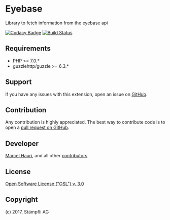# Eyebase

Library to fetch information from the eyebase api

[![Codacy Badge](https://api.codacy.com/project/badge/Grade/e2a3cf45edfc4b18aebfaaefa610699e)](https://www.codacy.com/app/Staempfli/eyebase?utm_source=github.com&amp;utm_medium=referral&amp;utm_content=staempfli/eyebase&amp;utm_campaign=Badge_Grade)
[![Build Status](https://travis-ci.org/staempfli/eyebase.svg?branch=master)](https://travis-ci.org/staempfli/eyebase)


Requirements
------------
- PHP >= 7.0.*
- guzzlehttp/guzzle >= 6.3.*


Support
-------
If you have any issues with this extension, open an issue on [GitHub](https://github.com/staempfli/eyebase/issues).

Contribution
------------
Any contribution is highly appreciated. The best way to contribute code is to open a [pull request on GitHub](https://help.github.com/articles/using-pull-requests).

Developer
---------
[Marcel Hauri](https://github.com/mhauri), and all other [contributors](https://github.com/staempfli/eyebase/contributors)

License
-------
[Open Software License ("OSL") v. 3.0](https://opensource.org/licenses/OSL-3.0)

Copyright
---------
(c) 2017, Stämpfli AG
